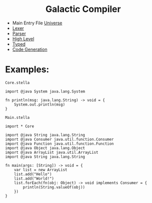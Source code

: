 
<h1 align="center">Galactic Compiler</h1>



* Main Entry File [Universe](src/main/java/de/plixo/galactic/Universe.java)
* [Lexer](src/main/java/de/plixo/galactic/lexer/Readme.md)
* [Parser](src/main/java/de/plixo/galactic/parsing/Readme.md)
* [High Level](src/main/java/de/plixo/galactic/high_level/Readme.md)
* [Typed](src/main/java/de/plixo/galactic/typed/Readme.md)
* [Code Generation](src/main/java/de/plixo/galactic/codegen/Readme.md)


# Examples:

`Core.stella`
```
import @java System java.lang.System

fn println(msg: java.lang.String) -> void = {
    System.out.println(msg)
}
```

`Main.stella`
```
import * Core

import @java String java.lang.String
import @java Consumer java.util.function.Consumer
import @java Function java.util.function.Function
import @java Object java.lang.Object
import @java ArrayList java.util.ArrayList
import @java String java.lang.String

fn main(args: [String]) -> void = {
    var list = new ArrayList
    list.add("Hello")
    list.add("World!")
    list.forEach(fn(obj: Object) -> void implements Consumer = {
        println(String.valueOf(obj))
    })
}

```

